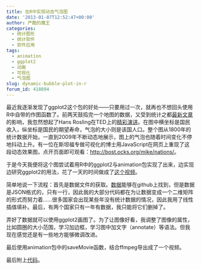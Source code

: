 ```yaml
---
title: 在R中实现动态气泡图
date: '2013-01-07T12:52:47+00:00'
author: 严酷的魔王
categories:
  - 统计图形
  - 统计软件
  - 软件应用
tags:
  - animation
  - ggplot2
  - 动画
  - 可视化
  - 气泡图
slug: dynamic-bubble-plot-in-r
forum_id: 418894
---
```


最近我逐渐发现了ggplot2这个包的好处——只要用过一次，就再也不想回头使用R中自带的作图函数了。前两天鼓捣完一个地图的数据，又受到统计之都[最新文章](/2013/01/cos.name/2012/12/time-series-and-spatial-distribution-with-r-dynamically/)的影响，我忽然想起了Hans Rosling在TED上的[精彩演讲](http://www.ted.com/talks/hans_rosling_shows_the_best_stats_you_ve_ever_seen.html)。在图中横坐标是国民收入，纵坐标是国民的期望寿命，气泡的大小则是该国人口。整个图从1800年的统计数据开始，一直到2009年不断动态地展示，图上的气泡也随着时间变化不停地抖动上升。有一位在斯坦福专做可视化的博士用JavaScript在网页上重现了这段动态效果图，点开页面即可观看：<http://bost.ocks.org/mike/nations/>。

于是今天我便将这个图尝试着用R中的ggplot2与animation包实现了出来，边实现边研究ggplot2的用法，花了一天的时间做成了[这个视频](http://v.youku.com/v_show/id_XNDk4MjYyMTUy.html)。

简单地说一下流程：首先是数据文件的获取。[数据](https://bost.ocks.org/mike/nations/nations.json)能够在github上找到，但是数据是JSON格式的，只有一行，因此我的大部分代码都在为让数据变成一个二维矩阵的形式而努力着……很多国家会出现某些年没有统计数据的情况，因此我用了线性插值填补。最后，有两个国家只有一年有数据，我只能将它们删掉了。

弄好了数据就可以使用ggplot2画图了。为了让图像好看，我调整了图像的属性，比如圆圈的大小范围，学习加边框，学习图中加文字（annotate）等语法。但我现在感觉还是有一些地方能够微调改进。

最后使用animation包中的saveMovie函数，结合ffmpeg导出成了一个视频。

最后附上[代码](https://github.com/hetong007/code4cos/tree/master/Animated%20Bubble%20Plot%20in%20R)。
